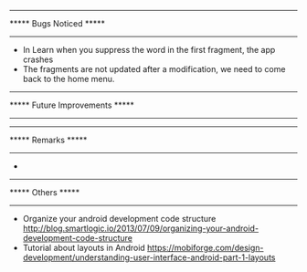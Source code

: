 *******************************
*****    Bugs Noticed     *****
*******************************
- In Learn when you suppress the word in the first fragment, the app crashes
- The fragments are not updated after a modification, we need to come back to the home menu.





*******************************
***** Future Improvements *****
*******************************






*******************************
*****      Remarks        *****
*******************************
-





*******************************
*****       Others        *****
*******************************
-	Organize your android development code structure
	http://blog.smartlogic.io/2013/07/09/organizing-your-android-development-code-structure
-	Tutorial about layouts in Android
	https://mobiforge.com/design-development/understanding-user-interface-android-part-1-layouts
